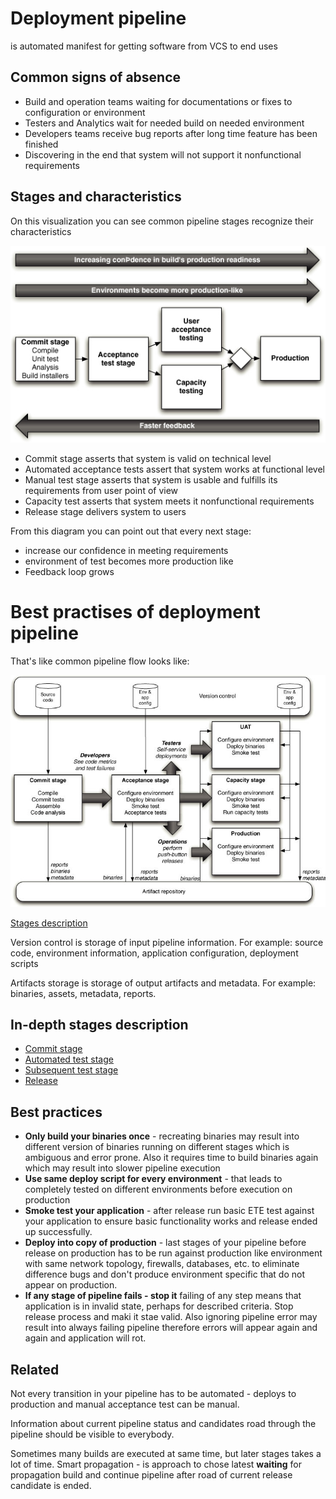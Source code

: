 # Deployment pipeline
is automated manifest for getting software from VCS to end uses

## Common signs of absence

* Build and operation teams waiting for documentations or fixes to configuration or environment
* Testers and Analytics wait for needed build on needed environment
* Developers teams receive bug reports after long time feature has been finished 
* Discovering in the end that system will not support it nonfunctional requirements

## Stages and characteristics

On this visualization you can see common pipeline stages recognize their characteristics

![pipeline-stages](pipeline-stages.jpeg)

* Commit stage asserts that system is valid on technical level
* Automated acceptance tests assert that system works at functional level
* Manual test stage asserts that system is usable and fulfills its requirements from user point of view
* Capacity test asserts that system meets it nonfunctional requirements
* Release stage delivers system to users

From this diagram you can point out that every next stage:

* increase our confidence in meeting requirements
* environment of test becomes more production like
* Feedback loop grows

# Best practises of deployment pipeline

That's like common pipeline flow looks like:

![pipeline-flow](pipeline-flow.jpeg)

[Stages description](index.md)

Version control is storage of input pipeline information.
For example: source code, environment information, application configuration, deployment scripts

Artifacts storage is storage of output artifacts and metadata.
For example: binaries, assets, metadata, reports.
 
## In-depth stages description

* [Commit stage](commit_stage.md)
* [Automated test stage](automated_test_stage.md)
* [Subsequent test stage](subsequent_test_stage.md)
* [Release](release.md)

## Best practices
* **Only build your binaries once** - recreating binaries may result into different version of binaries running on 
different stages which is ambiguous and error prone. Also it requires time to build binaries again which may result 
into slower pipeline execution
* **Use same deploy script for every environment** - that leads to completely tested on different environments before 
execution on production
* **Smoke test your application** - after release run basic ETE test against your application to ensure basic 
functionality works and release ended up successfully.
* **Deploy into copy of production** - last stages of your pipeline before release on production has to be run 
against production like environment with same network topology, firewalls, databases, etc. to eliminate difference bugs 
and don't produce environment specific that do not appear on production.
* **If any stage of pipeline fails - stop it** failing of any step means that application is in invalid state, 
perhaps for described criteria. Stop release process and maki it stae valid. Also ignoring pipeline error may result 
into always failing pipeline therefore errors will appear again and again and application will rot.
 
## Related

Not every transition in your pipeline has to be automated - deploys to production and manual acceptance test can be 
manual.

Information about current pipeline status and candidates road through the pipeline should be visible to everybody.

Sometimes many builds are executed at same time, but later stages takes a lot of time.
Smart propagation - is approach to chose latest **waiting** for propagation build and continue pipeline after road of
current release candidate is ended.